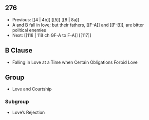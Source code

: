 ## 276
- Previous: [[4 | 4b]] [[5]] [[8 | 8a]] 
- A and B fall in love; but their fathers, [[F-A]] and [[F-B]], are bitter political enemies
- Next: [[118 | 118 ch GF-A to F-A]] [[117]] 

## B Clause
- Falling in Love at a Time when Certain Obligations Forbid Love

## Group
- Love and Courtship

### Subgroup
- Love’s Rejection

